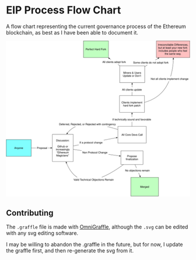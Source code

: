 # EIP Process Flow Chart

A flow chart representing the current governance process of the Ethereum blockchain, as best as I have been able to document it.

![process-flow-chart](./eip-process.svg)

## Contributing

The `.graffle` file is made with [OmniGraffle](https://www.omnigroup.com/omnigraffle), although the `.svg` can be edited with any svg editing software.

I may be willing to abandon the .graffle in the future, but for now, I update the graffle first, and then re-generate the svg from it.

